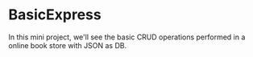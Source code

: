 # BasicExpress
In this mini project, we'll see the basic CRUD operations performed in a online book store with JSON as DB.
